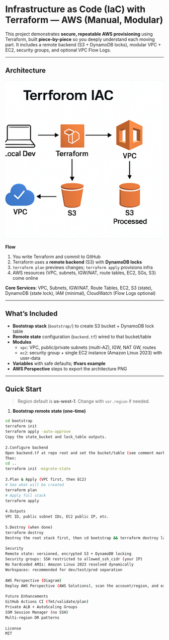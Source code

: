 # Infrastructure as Code (IaC) with Terraform — AWS (Manual, Modular)

This project demonstrates **secure, repeatable AWS provisioning** using Terraform, built **piece-by-piece** so you deeply understand each moving part. It includes a remote backend (S3 + DynamoDB locks), modular VPC + EC2, security groups, and optional VPC Flow Logs.

---

## Architecture

![Architecture Diagram](docs/Infrastructure-as-Code_Architecture.png)

**Flow**
1. You write Terraform and commit to GitHub
2. Terraform uses a **remote backend** (S3) with **DynamoDB locks**
3. `terraform plan` previews changes; `terraform apply` provisions infra
4. AWS resources (VPC, subnets, IGW/NAT, route tables, EC2, SGs, S3) come online

**Core Services**: VPC, Subnets, IGW/NAT, Route Tables, EC2, S3 (state), DynamoDB (state lock), IAM (minimal), CloudWatch (Flow Logs optional)

---

## What’s Included

- **Bootstrap stack** (`bootstrap/`) to create S3 bucket + DynamoDB lock table
- **Remote state** configuration (`backend.tf`) wired to that bucket/table
- **Modules**
  - `vpc`: VPC, public/private subnets (multi-AZ), IGW, NAT GW, routes
  - `ec2`: security group + single EC2 instance (Amazon Linux 2023) with user-data
- **Variables** with safe defaults; **tfvars example**
- **AWS Perspective** steps to export the architecture PNG

---

## Quick Start

> Region default is **us-west-1**. Change with `var.region` if needed.

1) **Bootstrap remote state (one-time)**
```bash
cd bootstrap
terraform init
terraform apply -auto-approve
Copy the state_bucket and lock_table outputs.

2.Configure backend
Open backend.tf at repo root and set the bucket/table (see comment markers).
Then:
cd ..
terraform init -migrate-state

3.Plan & Apply (VPC first, then EC2)
# See what will be created
terraform plan
# Apply full stack
terraform apply

4.Outputs
VPC ID, public subnet IDs, EC2 public IP, etc.

5.Destroy (when done)
terraform destroy
Destroy the root stack first, then cd bootstrap && terraform destroy last.

Security
Remote state: versioned, encrypted S3 + DynamoDB locking
Security groups: SSH restricted to allowed_ssh_cidr (your IP)
No hardcoded AMIs: Amazon Linux 2023 resolved dynamically
Workspaces: recommended for dev/test/prod separation

AWS Perspective (Diagram)
Deploy AWS Perspective (AWS Solutions), scan the account/region, and export a PNG of VPC + subnets + routes + EC2. Save as docs/Infrastructure-as-Code_Architecture.png and commit.

Future Enhancements
GitHub Actions CI (fmt/validate/plan)
Private ALB + AutoScaling Groups
SSM Session Manager (no SSH)
Multi-region DR patterns

License
MIT
